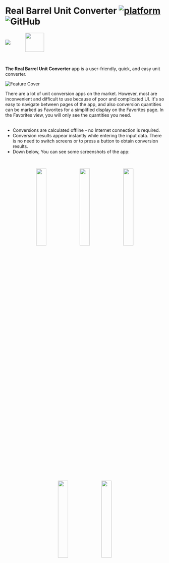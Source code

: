 # Real Barrel Unit Converter [![platform](https://img.shields.io/badge/platform-Android-success.svg)](https://www.android.com) ![GitHub](https://img.shields.io/github/license/WilliamGates99/UnitConverter)

[<img src="https://iranapps.ir/images/header-download-en.png" align="middle" />](https://iranapps.ir/app/com.realbarrel.unitconverter/) &nbsp;&nbsp;&nbsp;&nbsp;&nbsp;&nbsp;&nbsp;&nbsp;&nbsp;&nbsp; [<img src="https://www.mediafire.com/convkey/d9b8/fsxygf0h3529aprzg.jpg" height="60" align="middle" />](https://drive.google.com/drive/folders/14aKnQag6UzmkPrW0GecTx3NJ6VUkFQjd?usp=sharing/)

</br>

**The Real Barrel Unit Converter** app is a user-friendly, quick, and easy unit converter.
</br>

![Feature Cover](https://www.mediafire.com/convkey/b016/3lc3lkxqzq1v0a1zg.jpg)
</br>

There are a lot of unit conversion apps on the market. However, most are inconvenient and difficult to use because of poor and complicated UI. It's so easy to navigate between pages of the app, and also conversion quantities can be marked as Favorites for a simplified display on the Favorites page. In the Favorites view, you will only see the quantities you need.
</br>
</br>

* Conversions are calculated offline - no Internet connection is required.
* Conversion results appear instantly while entering the input data. There is no need to switch screens or to press a button to obtain conversion results.
* Down below, You can see some screenshots of the app:
</br>
<p align="middle">
  <img src="https://www.mediafire.com/convkey/635b/zc1ce8rs1ee7fbjzg.jpg" width="25%"/>
  &nbsp;
  <img src="https://www.mediafire.com/convkey/f228/vvnhwhgqww7q1wszg.jpg" width="25%"/>
  &nbsp;
  <img src="https://www.mediafire.com/convkey/844d/0423v1610uzl0qizg.jpg" width="25%"/>
</p>
<p align="middle">
  <img src="https://www.mediafire.com/convkey/381c/mnm07vxb9propg7zg.jpg" width="25%"/>
  &nbsp;
  <img src="https://www.mediafire.com/convkey/e9ce/we73e23p63710p7zg.jpg" width="25%"/>
</p>
